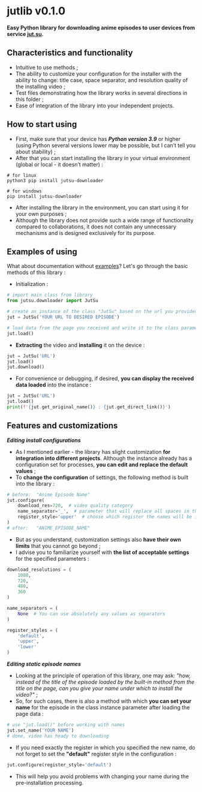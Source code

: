 jutlib  v0.1.0
=======
**Easy Python library for downloading anime episodes to user devices from service [jut.su](https://jut.su/anime/).**

Characteristics and functionality
----------------------------------
- Intuitive to use methods ;
- The ability to customize your configuration for the installer with the ability to change: title case, space separator, and resolution quality of the installing video ;
- Test files demonstrating how the library works in several directions in this folder ;
- Ease of integration of the library into your independent projects.

How to start using
-------------------
- First, make sure that your device has **_Python version 3.9_** or higher (using Python several versions lower may be possible, but I can’t tell you about stability) ;
- After that you can start installing the library in your virtual environment (global or local - it doesn’t matter) :

```shell
# for linux
python3 pip install jutsu-downloader

# for windows
pip install jutsu-downloader
```

- After installing the library in the environment, you can start using it for your own purposes ;
- Although the library does not provide such a wide range of functionality compared to collaborations, it does not contain any unnecessary mechanisms and is designed exclusively for its purpose.

Examples of using
------------------
What about documentation without [examples](https://github.com/BimbaXdeV/jutlib/tree/master/tests)? Let's go through the basic methods of this library :

- Initialization :

```python
# import main class from library
from jutsu.downloader import JutSu

# create an instance of the class "JutSu" based on the url you provided
jut = JutSu('YOUR URL TO DESIRED EPISODE')

# load data from the page you received and write it to the class parameters
jut.load()
```

- **Extracting** the video and **installing** it on the device :

```python
jut = JutSu('URL')
jut.load()
jut.download()
```

- For convenience or debugging, if desired, **you can display the received data loaded** into the instance :

```python
jut = JutSu('URL')
jut.load()
print(f'{jut.get_original_name()} : {jut.get_direct_link()}')
```

Features and customizations
----------------------------
**_Editing install configurations_**

- As I mentioned earlier - the library has slight customization **for integration into different projects**. Although the instance already has a configuration set for processes, **you can edit and replace the default values** ;
- To **change the configuration** of settings, the following method is built into the library :

```python
# before:  "Anime Episode Name"
jut.configure(
    download_res=720,  # video quality category
    name_separator='_',  # parameter that will replace all spaces in the episode name
    register_style='upper'  # choose which register the names will be in
)
# after:   "ANIME_EPISODE_NAME"
```

- But as you understand, customization settings also **have their own limits** that you cannot go beyond ;
- I advise you to familiarize yourself with **the list of acceptable settings** for the specified parameters :

```python
download_resolutions = (
    1080,
    720,
    480,
    360
)

name_separators = (
    None  # You can use absolutely any values as separators
)

register_styles = (
    'default',
    'upper',
    'lower'
)
```

**_Editing static episode names_**
- Looking at the principle of operation of this library, one may ask: _"how, instead of the title of the episode loaded by the built-in method from the title on the page, can you give your name under which to install the video?"_ ;
- So, for such cases, there is also a method with which **you can set your name** for the episode in the class instance parameter after loading the page data :

```python
# use "jut.load()" before working with names
jut.set_name('YOUR NAME')
# done, video has heady to downloading
```

- If you need exactly the register in which you specified the new name, do not forget to set the **"default"** register style in the configuration :

```python
jut.configure(register_style='default')
```

- This will help you avoid problems with changing your name during the pre-installation processing.
